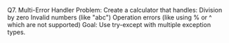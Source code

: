 Q7. Multi-Error Handler
Problem:
Create a calculator that handles:
Division by zero
Invalid numbers (like "abc")
Operation errors (like using % or ^ which are not supported)
Goal: Use try-except with multiple exception types.